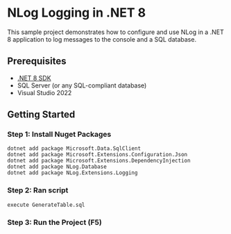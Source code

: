 # NLog Logging in .NET 8

This sample project demonstrates how to configure and use NLog in a .NET 8 application to log messages to the console and a SQL database.

## Prerequisites

- [.NET 8 SDK](https://dotnet.microsoft.com/download)
- SQL Server (or any SQL-compliant database)
- Visual Studio 2022

## Getting Started

### Step 1: Install Nuget Packages

```
dotnet add package Microsoft.Data.SqlClient
dotnet add package Microsoft.Extensions.Configuration.Json
dotnet add package Microsoft.Extensions.DependencyInjection
dotnet add package NLog.Database
dotnet add package NLog.Extensions.Logging
```
### Step 2: Ran script

```
execute GenerateTable.sql
```
### Step 3: Run the Project (F5)
